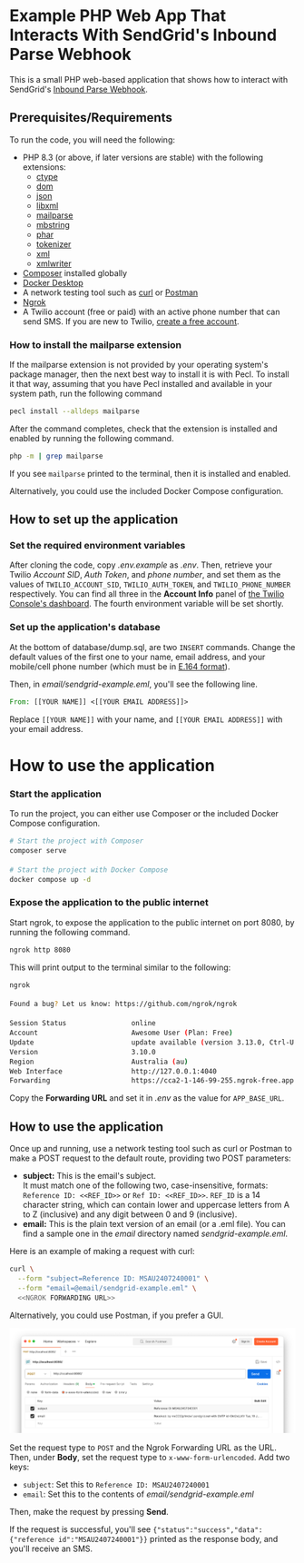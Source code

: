 # Example PHP Web App That Interacts With SendGrid's Inbound Parse Webhook

This is a small PHP web-based application that shows how to interact with SendGrid's [Inbound Parse Webhook](https://www.twilio.com/docs/sendgrid/for-developers/parsing-email/setting-up-the-inbound-parse-webhook).

## Prerequisites/Requirements

To run the code, you will need the following:

- PHP 8.3 (or above, if later versions are stable) with the following extensions:
  - [ctype](https://www.php.net/manual/en/book.ctype.php)
  - [dom](https://www.php.net/manual/en/book.dom.php)
  - [json](https://www.php.net/manual/en/book.json.php)
  - [libxml](https://www.php.net/manual/en/book.libxml.php)
  - [mailparse](https://www.php.net/manual/en/book.mailparse.php)
  - [mbstring](https://www.php.net/manual/en/book.mbstring.php)
  - [phar](https://www.php.net/manual/en/book.phar.php)
  - [tokenizer](https://www.php.net/manual/en/book.tokenizer.php)
  - [xml](https://www.php.net/manual/en/book.xml.php)
  - [xmlwriter](https://www.php.net/manual/en/book.xmlwriter.php)
- [Composer](https://getcomposer.org) installed globally
- [Docker Desktop](https://www.docker.com/products/docker-desktop/)
- A network testing tool such as [curl](https://curl.se/) or [Postman](https://www.postman.com/)
- [Ngrok](https://ngrok.com/)
- A Twilio account (free or paid) with an active phone number that can send SMS. 
  If you are new to Twilio, [create a free account](https://www.twilio.com/try-twilio).

### How to install the mailparse extension

If the mailparse extension is not provided by your operating system's package manager, then the next best way to install it is with Pecl.
To install it that way, assuming that you have Pecl installed and available in your system path, run the following command

```bash
pecl install --alldeps mailparse
```

After the command completes, check that the extension is installed and enabled by running the following command.

```bash
php -m | grep mailparse
```

If you see `mailparse` printed to the terminal, then it is installed and enabled.

Alternatively, you could use the included Docker Compose configuration.

## How to set up the application

### Set the required environment variables

After cloning the code, copy _.env.example_ as _.env_.
Then, retrieve your Twilio _Account SID_, _Auth Token_, and _phone number_, and set them as the values of `TWILIO_ACCOUNT_SID`, `TWILIO_AUTH_TOKEN`, and `TWILIO_PHONE_NUMBER` respectively.
You can find all three in the **Account Info** panel of [the Twilio Console's dashboard](https://console.twilio.com).
The fourth environment variable will be set shortly.

### Set up the application's database

At the bottom of database/dump.sql, are two `INSERT` commands.
Change the default values of the first one to your name, email address, and your mobile/cell phone number (which must be in [E.164 format](https://www.twilio.com/docs/glossary/what-e164)).

Then, in _email/sendgrid-example.eml_, you'll see the following line.

```eml
From: [[YOUR NAME]] <[[YOUR EMAIL ADDRESS]]>
```

Replace `[[YOUR NAME]]` with your name, and `[[YOUR EMAIL ADDRESS]]` with your email address. 

# How to use the application

### Start the application

To run the project, you can either use Composer or the included Docker Compose configuration.

```bash
# Start the project with Composer
composer serve

# Start the project with Docker Compose
docker compose up -d
```

### Expose the application to the public internet 

Start ngrok, to expose the application to the public internet on port 8080, by running the following command.

```bash
ngrok http 8080
```

This will print output to the terminal similar to the following:

```bash
ngrok                                                                                                  (Ctrl+C to quit)
                                                                                                                       
Found a bug? Let us know: https://github.com/ngrok/ngrok                                                               
                                                                                                                       
Session Status                online                                                                                   
Account                       Awesome User (Plan: Free)                                                               
Update                        update available (version 3.13.0, Ctrl-U to update)                                      
Version                       3.10.0                                                                                   
Region                        Australia (au)                                                                           
Web Interface                 http://127.0.0.1:4040                                                                    
Forwarding                    https://cca2-1-146-99-255.ngrok-free.app -> http://localhost:8080
```

Copy the **Forwarding URL** and set it in _.env_ as the value for `APP_BASE_URL`.

## How to use the application

Once up and running, use a network testing tool such as curl or Postman to make a POST request to the default route, providing two POST parameters: 

- **subject:** This is the email's subject.  
  It must match one of the following two, case-insensitive, formats: `Reference ID: <<REF_ID>>` or `Ref ID: <<REF_ID>>`. 
  `REF_ID` is a 14 character string, which can contain lower and uppercase letters from A to Z (inclusive) and any digit between 0 and 9 (inclusive).
- **email:** This is the plain text version of an email (or a .eml file). You can find a sample one in the _email_ directory named _sendgrid-example.eml_.

Here is an example of making a request with curl:

```bash
curl \
  --form "subject=Reference ID: MSAU2407240001" \
  --form "email=@email/sendgrid-example.eml" \
  <<NGROK FORWARDING URL>>
```

Alternatively, you could use Postman, if you prefer a GUI.

![](docs/images/postman-request.png)

Set the request type to `POST` and the Ngrok Forwarding URL as the URL.
Then, under **Body**, set the request type to `x-www-form-urlencoded`.
Add two keys:

- `subject`: Set this to `Reference ID: MSAU2407240001`
- `email`: Set this to the contents of _email/sendgrid-example.eml_

Then, make the request by pressing **Send**.

If the request is successful, you'll see `{"status":"success","data":{"reference id":"MSAU2407240001"}}` printed as the response body, and you'll receive an SMS.